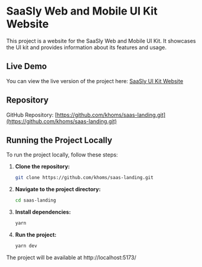 # SaaSly Web and Mobile UI Kit Website

This project is a website for the SaaSly Web and Mobile UI Kit. It showcases the UI kit and provides information about its features and usage.

## Live Demo

You can view the live version of the project here: [SaaSly UI Kit Website](https://landingsaas.netlify.app/)

## Repository

GitHub Repository: [https://github.com/khoms/saas-landing.git](https://github.com/khoms/saas-landing.git)

## Running the Project Locally

To run the project locally, follow these steps:

1. **Clone the repository:**

   ```bash
   git clone https://github.com/khoms/saas-landing.git

2. **Navigate to the project directory:**
     ```bash
     cd saas-landing
3. **Install dependencies:**
     ```bash
     yarn
4. **Run the project:**
     ```bash
     yarn dev

The project will be available at http://localhost:5173/

